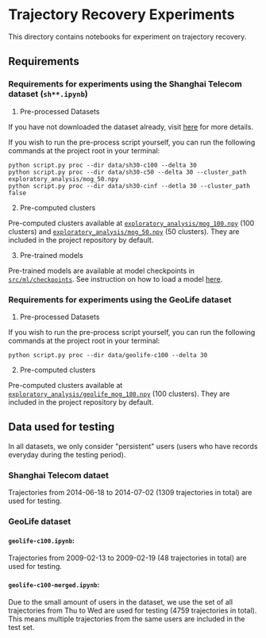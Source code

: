 # Trajectory Recovery Experiments

This directory contains notebooks for experiment on trajectory recovery.

## Requirements

### Requirements for experiments using the Shanghai Telecom dataset (`sh**.ipynb`)

1. Pre-processed Datasets

If you have not downloaded the dataset already, visit [here](../../data_preprocess/shanghai/README.md#1-download-dataset) for more details.

If you wish to run the pre-process script yourself, you can run the following commands at the project root in your terminal:

```
python script.py proc --dir data/sh30-c100 --delta 30
python script.py proc --dir data/sh30-c50 --delta 30 --cluster_path exploratory_analysis/mog_50.npy
python script.py proc --dir data/sh30-cinf --detla 30 --cluster_path false
```

2. Pre-computed clusters

Pre-computed clusters available at [`exploratory_analysis/mog_100.npy`](../../../exploratory_analysis/mog_100.npy) (100 clusters) and [`exploratory_analysis/mog_50.npy`](../../../exploratory_analysis/mog_50.npy) (50 clusters). They are included in the project repository by default.

3. Pre-trained models

Pre-trained models are available at model checkpoints in [`src/ml/checkpoints`](../../ml/checkpoints/). See instruction on how to load a model [here](../../ml/experiments/README.md#pre-trained-model).


### Requirements for experiments using the GeoLife dataset

1. Pre-processed Datasets

If you wish to run the pre-process script yourself, you can run the following commands at the project root in your terminal:

```
python script.py proc --dir data/geolife-c100 --delta 30
```

2. Pre-computed clusters

Pre-computed clusters available at [`exploratory_analysis/geolife_mog_100.npy`](../../../exploratory_analysis/geolife_mog_100.npy) (100 clusters). They are included in the project repository by default.

## Data used for testing

In all datasets, we only consider "persistent" users (users who have records everyday during the testing period).

### Shanghai Telecom dataet

Trajectories from 2014-06-18 to 2014-07-02 (1309 trajectories in total) are used for testing.

### GeoLife dataset

#### `geolife-c100.ipynb`:

Trajectories from 2009-02-13 to 2009-02-19 (48 trajectories in total) are used for testing.

#### `geolife-c100-merged.ipynb`:

Due to the small amount of users in the dataset, we use the set of all trajectories from Thu to Wed are used for testing (4759 trajectories in total). This means multiple trajectories from the same users are included in the test set.